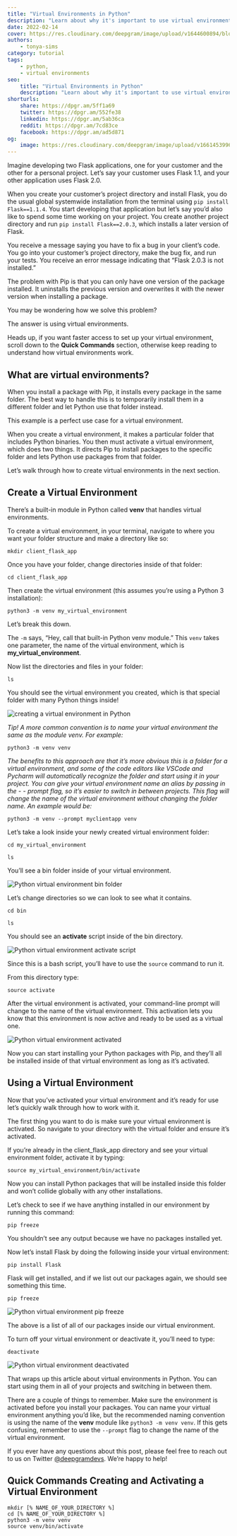 ```yaml
---
title: "Virtual Environments in Python"
description: "Learn about why it's important to use virtual environments in Python, how to create one and use them in your next project."
date: 2022-02-14
cover: https://res.cloudinary.com/deepgram/image/upload/v1644600894/blog/2022/02/python-virtual-environments/Setting-Up-Your-Python-Developer-Environment%402x.jpg
authors:
    - tonya-sims
category: tutorial
tags:
    - python,
    - virtual environments
seo:
    title: "Virtual Environments in Python"
    description: "Learn about why it's important to use virtual environments in Python, how to create one and use them in your next project."
shorturls:
    share: https://dpgr.am/5ff1a69
    twitter: https://dpgr.am/552fe38
    linkedin: https://dpgr.am/5ab36ca
    reddit: https://dpgr.am/7cd83ce
    facebook: https://dpgr.am/ad5d871
og:
    image: https://res.cloudinary.com/deepgram/image/upload/v1661453996/blog/python-virtual-environments/ograph.png
---
```


Imagine developing two Flask applications, one for your customer and the other for a personal project. Let’s say your customer uses Flask 1.1, and your other application uses Flask 2.0.

When you create your customer’s project directory and install Flask, you do the usual global systemwide installation from the terminal using `pip install Flask==1.1.4`. You start developing that application but let’s say you’d also like to spend some time working on your project. You create another project directory and run `pip install Flask==2.0.3`, which installs a later version of Flask.

You receive a message saying you have to fix a bug in your client’s code. You go into your customer’s project directory, make the bug fix, and run your tests. You receive an error message indicating that “Flask 2.0.3 is not installed.”

The problem with Pip is that you can only have one version of the package installed. It uninstalls the previous version and overwrites it with the newer version when installing a package.

You may be wondering how we solve this problem?

The answer is using virtual environments.

Heads up, if you want faster access to set up your virtual environment, scroll down to the **Quick Commands** section, otherwise keep reading to understand how virtual environments work.

## What are virtual environments?

When you install a package with Pip, it installs every package in the same folder. The best way to handle this is to temporarily install them in a different folder and let Python use that folder instead.

This example is a perfect use case for a virtual environment.

When you create a virtual environment, it makes a particular folder that includes Python binaries. You then must activate a virtual environment, which does two things. It directs Pip to install packages to the specific folder and lets Python use packages from that folder.

Let’s walk through how to create virtual environments in the next section.

## Create a Virtual Environment

There’s a built-in module in Python called **venv** that handles virtual environments.

To create a virtual environment, in your terminal, navigate to where you want your folder structure and make a directory like so:

    mkdir client_flask_app

Once you have your folder, change directories inside of that folder:

    cd client_flask_app

Then create the virtual environment (this assumes you’re using a Python 3 installation):

    python3 -m venv my_virtual_environment

Let’s break this down.

The `-m` says, “Hey, call that built-in Python venv module.” This `venv` takes one parameter, the name of the virtual environment, which is **my\_virtual\_environment**.

Now list the directories and files in your folder:

    ls

You should see the virtual environment you created, which is that special folder with many Python things inside!

![creating a virtual environment in Python](https://res.cloudinary.com/deepgram/image/upload/v1644610609/blog/2022/02/python-virtual-environments/python_virtual_environment_create.png)

*Tip! A more common convention is to name your virtual environment the same as the module venv. For example:*

    python3 -m venv venv

*The benefits to this approach are that it’s more obvious this is a folder for a virtual environment, and some of the code editors like VSCode and Pycharm will automatically recognize the folder and start using it in your project. You can give your virtual environment name an alias by passing in the - - prompt flag, so it’s easier to switch in between projects. This flag will change the name of the virtual environment without changing the folder name. An example would be:*

    python3 -m venv --prompt myclientapp venv

Let’s take a look inside your newly created virtual environment folder:

    cd my_virtual_environment

<!---->

    ls

You’ll see a bin folder inside of your virtual environment.

![Python virtual environment bin folder](https://res.cloudinary.com/deepgram/image/upload/v1644610726/blog/2022/02/python-virtual-environments/python_virtual_environment_bin.png)

Let’s change directories so we can look to see what it contains.

    cd bin

<!---->

    ls

You should see an **activate** script inside of the bin directory.

![Python virtual environment activate script](https://res.cloudinary.com/deepgram/image/upload/v1644610838/blog/2022/02/python-virtual-environments/python_virtual_environment_activate.png)

Since this is a bash script, you’ll have to use the `source` command to run it.

From this directory type:

    source activate

After the virtual environment is activated, your command-line prompt will change to the name of the virtual environment. This activation lets you know that this environment is now active and ready to be used as a virtual one.

![Python virtual environment activated](https://res.cloudinary.com/deepgram/image/upload/v1644610838/blog/2022/02/python-virtual-environments/python_virtual_environment_activated.png)

Now you can start installing your Python packages with Pip, and they’ll all be installed inside of that virtual environment as long as it’s activated.

## Using a Virtual Environment

Now that you’ve activated your virtual environment and it’s ready for use let’s quickly walk through how to work with it.

The first thing you want to do is make sure your virtual environment is activated. So navigate to your directory with the virtual folder and ensure it’s activated.

If you’re already in the client\_flask\_app directory and see your virtual environment folder, activate it by typing:

    source my_virtual_environment/bin/activate

Now you can install Python packages that will be installed inside this folder and won’t collide globally with any other installations.

Let’s check to see if we have anything installed in our environment by running this command:

    pip freeze

You shouldn’t see any output because we have no packages installed yet.

Now let’s install Flask by doing the following inside your virtual environment:

    pip install Flask

Flask will get installed, and if we list out our packages again, we should see something this time.

    pip freeze

![Python virtual environment pip freeze](https://res.cloudinary.com/deepgram/image/upload/v1644610897/blog/2022/02/python-virtual-environments/python_virtual_environment_pip_freeze.png)

The above is a list of all of our packages inside our virtual environment.

To turn off your virtual environment or deactivate it, you’ll need to type:

    deactivate

![Python virtual environment deactivated](https://res.cloudinary.com/deepgram/image/upload/v1644610897/blog/2022/02/python-virtual-environments/python_virtual_environment_deactivated.png)

That wraps up this article about virtual environments in Python. You can start using them in all of your projects and switching in between them.

There are a couple of things to remember. Make sure the environment is activated before you install your packages. You can name your virtual environment anything you’d like, but the recommended naming convention is using the name of the **venv** module like `python3 -m venv venv`. If this gets confusing, remember to use the `--prompt` flag to change the name of the virtual environment.

If you ever have any questions about this post, please feel free to reach out to us on Twitter [@deepgramdevs](https://twitter.com/DeepgramDevs). We’re happy to help!

## Quick Commands Creating and Activating a Virtual Environment

    mkdir [% NAME_OF_YOUR_DIRECTORY %]
    cd [% NAME_OF_YOUR_DIRECTORY %]
    python3 -m venv venv
    source venv/bin/activate

